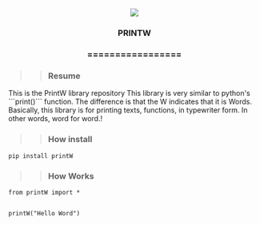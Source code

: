<h1 align="center">
<img src="https://img.shields.io/static/v1?label=PRINTWR%20POR&message=MAYCON%20BATESTIN&color=7159c1&style=flat-square&logo=ghost"/>


<h3> <p align="center">PRINTW </p> </h3>
<h3> <p align="center"> ================= </p> </h3>

>> <h3> Resume </h3>

<p> This is the PrintW library repository
This library is very similar to python's ```print()``` function. The difference is that the W indicates that it is Words. Basically, this library is for printing texts, functions, in typewriter form. In other words, word for word.! </p>

>> <h3> How install </h3>
```
pip install printW

```

>> <h3> How Works </h3>
```
from printW import *


printW("Hello Word")

```

